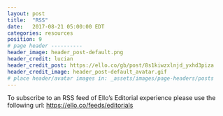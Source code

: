 ```yaml
---
layout: post
title:  "RSS"
date:   2017-08-21 05:00:00 EDT
categories: resources
position: 9
# page header ----------
header_image: header_post-default.png
header_credit: lucian
header_credit_post: https://ello.co/gb/post/8s1kiwzxlnjd_yxhd3piza
header_credit_image: header_post-default_avatar.gif
# place header/avatar images in: _assets/images/page-headers/posts
---
```


To subscribe to an RSS feed of Ello’s Editorial experience please use the following url: https://ello.co/feeds/editorials
